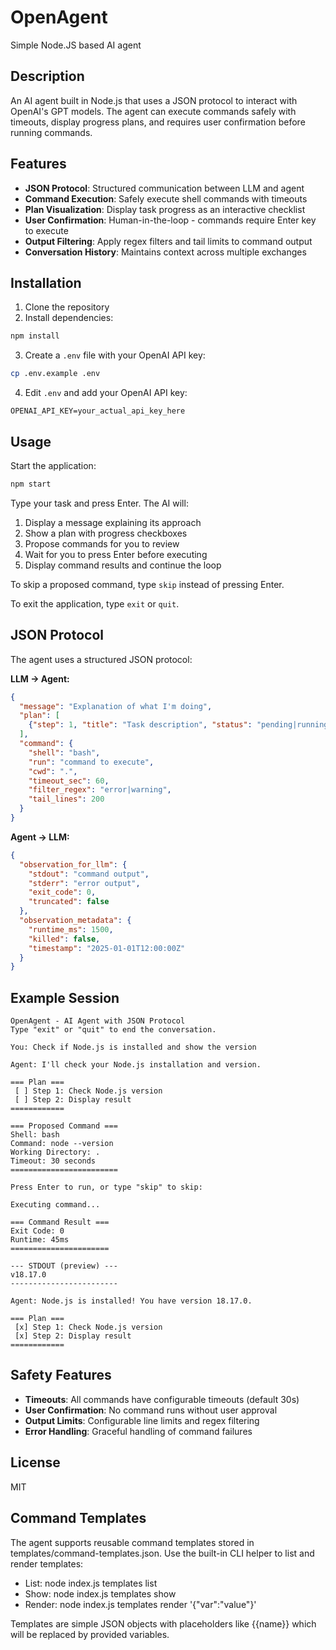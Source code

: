 # OpenAgent
Simple Node.JS based AI agent

## Description
An AI agent built in Node.js that uses a JSON protocol to interact with OpenAI's GPT models. The agent can execute commands safely with timeouts, display progress plans, and requires user confirmation before running commands.

## Features

- **JSON Protocol**: Structured communication between LLM and agent
- **Command Execution**: Safely execute shell commands with timeouts
- **Plan Visualization**: Display task progress as an interactive checklist
- **User Confirmation**: Human-in-the-loop - commands require Enter key to execute
- **Output Filtering**: Apply regex filters and tail limits to command output
- **Conversation History**: Maintains context across multiple exchanges

## Installation

1. Clone the repository
2. Install dependencies:
```bash
npm install
```

3. Create a `.env` file with your OpenAI API key:
```bash
cp .env.example .env
```

4. Edit `.env` and add your OpenAI API key:
```
OPENAI_API_KEY=your_actual_api_key_here
```

## Usage

Start the application:
```bash
npm start
```

Type your task and press Enter. The AI will:
1. Display a message explaining its approach
2. Show a plan with progress checkboxes
3. Propose commands for you to review
4. Wait for you to press Enter before executing
5. Display command results and continue the loop

To skip a proposed command, type `skip` instead of pressing Enter.

To exit the application, type `exit` or `quit`.

## JSON Protocol

The agent uses a structured JSON protocol:

**LLM → Agent:**
```json
{
  "message": "Explanation of what I'm doing",
  "plan": [
    {"step": 1, "title": "Task description", "status": "pending|running|completed"}
  ],
  "command": {
    "shell": "bash",
    "run": "command to execute",
    "cwd": ".",
    "timeout_sec": 60,
    "filter_regex": "error|warning",
    "tail_lines": 200
  }
}
```

**Agent → LLM:**
```json
{
  "observation_for_llm": {
    "stdout": "command output",
    "stderr": "error output",
    "exit_code": 0,
    "truncated": false
  },
  "observation_metadata": {
    "runtime_ms": 1500,
    "killed": false,
    "timestamp": "2025-01-01T12:00:00Z"
  }
}
```

## Example Session

```
OpenAgent - AI Agent with JSON Protocol
Type "exit" or "quit" to end the conversation.

You: Check if Node.js is installed and show the version

Agent: I'll check your Node.js installation and version.

=== Plan ===
 [ ] Step 1: Check Node.js version
 [ ] Step 2: Display result
============

=== Proposed Command ===
Shell: bash
Command: node --version
Working Directory: .
Timeout: 30 seconds
========================

Press Enter to run, or type "skip" to skip: 

Executing command...

=== Command Result ===
Exit Code: 0
Runtime: 45ms
======================

--- STDOUT (preview) ---
v18.17.0
------------------------

Agent: Node.js is installed! You have version 18.17.0.

=== Plan ===
 [x] Step 1: Check Node.js version
 [x] Step 2: Display result
============
```

## Safety Features

- **Timeouts**: All commands have configurable timeouts (default 30s)
- **User Confirmation**: No command runs without user approval
- **Output Limits**: Configurable line limits and regex filtering
- **Error Handling**: Graceful handling of command failures

## License
MIT

## Command Templates

The agent supports reusable command templates stored in templates/command-templates.json. Use the built-in CLI helper to list and render templates:

- List: node index.js templates list
- Show: node index.js templates show <id>
- Render: node index.js templates render <id> '{"var":"value"}'

Templates are simple JSON objects with placeholders like {{name}} which will be replaced by provided variables.


